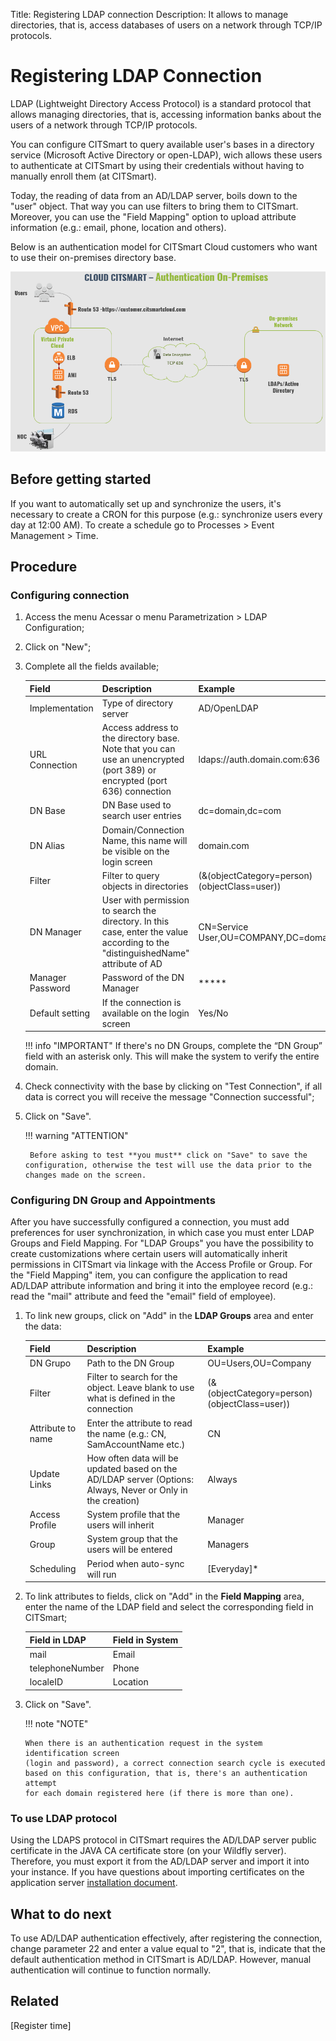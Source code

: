 Title: Registering LDAP connection
Description: It allows to manage directories, that is, access databases of users on a network through TCP/IP protocols.

# Registering LDAP Connection

LDAP (Lightweight Directory Access Protocol) is a standard protocol that allows managing directories, that is, accessing information banks about the users of a network through TCP/IP protocols.

You can configure CITSmart to query available user's bases in a directory service (Microsoft Active Directory or open-LDAP), wich allows these users to authenticate at CITSmart by using their credentials without having to manually enroll them (at CITSmart).

Today, the reading of data from an AD/LDAP server, boils down to the "user" object. That way you can use filters to bring them to CITSmart. Moreover, you can use the "Field Mapping" option to upload attribute information (e.g.: email, phone, location and others).

Below is an authentication model for CITSmart Cloud customers who want to use their on-premises directory base.

![CITSmart LDAP Authentication](images/cloud-arch-authentication.png)

## Before getting started

If you want to automatically set up and synchronize the users, it's necessary to create a CRON for this purpose (e.g.: synchronize users every day at 12:00 AM). To create a schedule go to Processes > Event Management > Time.

## Procedure

### Configuring connection

1.  Access the menu Acessar o menu Parametrization > LDAP Configuration;
2.  Click on "New";
3.  Complete all the fields available;

    | Field | Description | Example |
    |-----|---------|-------|
    | Implementation | Type of directory server | AD/OpenLDAP |
    | URL Connection | Access address to the directory base. Note that you can use an unencrypted (port 389) or encrypted (port 636) connection | ldaps://auth.domain.com:636 |
    | DN Base | DN Base used to search user entries|dc=domain,dc=com |
    | DN Alias | Domain/Connection Name, this name will be visible on the login screen|domain.com |
    | Filter | Filter to query objects in directories | (&(objectCategory=person)(objectClass=user)) |
    | DN Manager | User with permission to search the directory. In this case, enter the value according to the "distinguishedName" attribute of AD | CN=Service User,OU=COMPANY,DC=domain,DC=com |
    | Manager Password|Password of the DN Manager | ***** |
    | Default setting | If the connection is available on the login screen | Yes/No |

    !!! info "IMPORTANT"
        If there's no DN Groups, complete the “DN Group” field with an asterisk only. This will make the system to verify the entire domain.

4. Check connectivity with the base by clicking on "Test Connection", if all data is correct you will receive the message "Connection successful";
5. Click on "Save".

    !!! warning "ATTENTION"

        Before asking to test **you must** click on "Save" to save the configuration, otherwise the test will use the data prior to the changes made on the screen.

### Configuring DN Group and Appointments

After you have successfully configured a connection, you must add preferences for user synchronization, in which case you must enter LDAP Groups and Field Mapping. For "LDAP Groups" you have the possibility to create customizations where certain users will automatically inherit permissions in CITSmart via linkage with the Access Profile or Group. For the "Field Mapping" item, you can configure the application to read AD/LDAP attribute information and bring it into the employee record (e.g.: read the "mail" attribute and feed the "email" field of employee).

1.  To link new groups, click on "Add" in the **LDAP Groups** area and enter the data:

    | Field | Description | Example |
    |-------|-----------|---------|
    | DN Grupo | Path to the DN Group | OU=Users,OU=Company |
    | Filter | Filter to search for the object. Leave blank to use what is defined in the connection | (&(objectCategory=person)(objectClass=user)) |
    | Attribute to name | Enter the attribute to read the name (e.g.: CN, SamAccountName etc.)  | CN |
    | Update Links | How often data will be updated based on the AD/LDAP server (Options: Always, Never or Only in the creation) | Always |
    | Access Profile | System profile that the users will inherit | Manager |
    | Group | System group that the users will be entered | Managers |
    | Scheduling | Period when auto-sync will run | [Everyday]* |


2.  To link attributes to fields, click on "Add" in the **Field Mapping** area, enter the name of the LDAP field and select the corresponding field in CITSmart;

    | Field in LDAP | Field in System |
    |-------|-----------|
    | mail | Email |
    | telephoneNumber | Phone |
    | localeID | Location |

3.  Click on "Save".

    !!! note "NOTE"

        When there is an authentication request in the system identification screen
        (login and password), a correct connection search cycle is executed
        based on this configuration, that is, there's an authentication attempt
        for each domain registered here (if there is more than one).

### To use LDAP protocol

Using the LDAPS protocol in CITSmart requires the AD/LDAP server public certificate in the JAVA CA certificate store (on your Wildfly server). Therefore, you must export it from the AD/LDAP server and import it into your instance. If you have questions about importing certificates on the application server [installation document][1].

## What to do next

To use AD/LDAP authentication effectively, after registering the connection, change parameter 22 and enter a value equal to "2", that is, indicate that the default authentication method in CITSmart is AD/LDAP. However, manual authentication will continue to function normally.
    
## Related

[Register time]


[1]:/en-us/citsmart-platform-8/get-started/installation-and-upgrade/perform-installation.html
[2]:/en-us/citsmart-platform-8/processes/event/configuration/register-time.html
